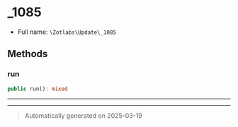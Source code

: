 
# _1085





* Full name: `\Zotlabs\Update\_1085`




## Methods


### run



```php
public run(): mixed
```












***


***
> Automatically generated on 2025-03-19
